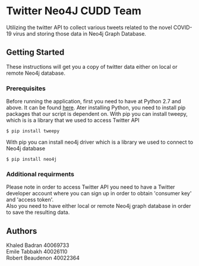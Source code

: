 # Twitter Neo4J CUDD Team
Utilizing the twitter API to collect various tweets related to the novel COVID-19 virus and storing those data in Neo4j Graph Database.

## Getting Started
These instructions will get you a copy of twitter data either on local or remote Neo4j database.

### Prerequisites

Before running the application, first you need to have at Python 2.7 and above. It can be found  [here](https://www.python.org/downloads/).
Ater installing Python, you need to install pip packages that our script is dependent on.
With pip you can install tweepy, which is is a library that we used to access Twitter API
```shell
$ pip install tweepy
```
With pip you can install neo4j driver which is a library we used to connect to Neo4j database
```shell
$ pip install neo4j
```

### Additional requirments
Please note in order to access Twitter API you need to have a Twitter developer account where you can sign up in order to obtain 'consumer key' and 'access token'.<br />
Also you need to have either local or remote Neo4j graph database in order to save the resulting data.

## Authors
Khaled Badran 40069733<br />
Emile Tabbakh 40026110<br />
Robert Beaudenon 40022364<br />
